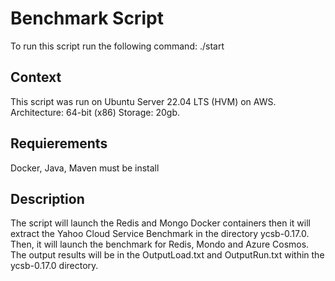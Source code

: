 # Benchmark Script

To run this script run the following command: ./start

## Context

This script was run on Ubuntu Server 22.04 LTS (HVM) on AWS.
Architecture: 64-bit (x86)
Storage: 20gb.

## Requierements

Docker, Java, Maven must be install

## Description

The script will launch the Redis and Mongo Docker containers then it will extract the Yahoo Cloud Service Benchmark in the directory ycsb-0.17.0.
Then, it will launch the benchmark for Redis, Mondo and Azure Cosmos. The output results will be in the OutputLoad.txt and OutputRun.txt within the ycsb-0.17.0 directory.
